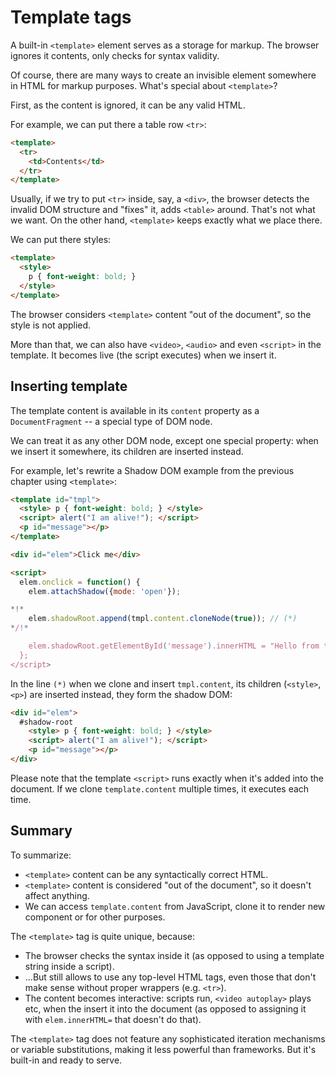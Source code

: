 
# Template tags

A built-in `<template>` element serves as a storage for markup. The browser ignores it contents, only checks for syntax validity.

Of course, there are many ways to create an invisible element somewhere in HTML for markup purposes. What's special about `<template>`?

First, as the content is ignored, it can be any valid HTML.

For example, we can put there a table row `<tr>`:
```html
<template>
  <tr>
    <td>Contents</td>
  </tr>
</template>
```

Usually, if we try to put `<tr>` inside, say, a `<div>`, the browser detects the invalid DOM structure and "fixes" it, adds `<table>` around. That's not what we want. On the other hand, `<template>` keeps exactly what we place there.

We can put there styles:

```html
<template>
  <style>
    p { font-weight: bold; }
  </style>
</template>
```

The browser considers `<template>` content "out of the document", so the style is not applied.

More than that, we can also have `<video>`, `<audio>` and even `<script>` in the template. It becomes live (the script executes) when we insert it.

## Inserting template

The template content is available in its `content` property as a `DocumentFragment` -- a special type of DOM node.

We can treat it as any other DOM node, except one special property: when we insert it somewhere, its children are inserted instead.

For example, let's rewrite a Shadow DOM example from the previous chapter using `<template>`:

```html run untrusted autorun="no-epub" height=60
<template id="tmpl">
  <style> p { font-weight: bold; } </style>
  <script> alert("I am alive!"); </script>
  <p id="message"></p>
</template>

<div id="elem">Click me</div>

<script>
  elem.onclick = function() {
    elem.attachShadow({mode: 'open'});

*!*
    elem.shadowRoot.append(tmpl.content.cloneNode(true)); // (*)
*/!*

    elem.shadowRoot.getElementById('message').innerHTML = "Hello from the shadows!";
  };
</script>
```

In the line `(*)` when we clone and insert `tmpl.content`, its children (`<style>`, `<p>`) are inserted instead, they form the shadow DOM:

```html
<div id="elem">
  #shadow-root
    <style> p { font-weight: bold; } </style>
    <script> alert("I am alive!"); </script>
    <p id="message"></p>
</div>
```

Please note that the template `<script>` runs exactly when it's added into the document. If we clone `template.content` multiple times, it executes each time.

## Summary

To summarize:

- `<template>` content can be any syntactically correct HTML.
- `<template>` content is considered "out of the document", so it doesn't affect anything.
- We can access `template.content` from JavaScript, clone it to render new component or for other purposes.

The `<template>` tag is quite unique, because:

- The browser checks the syntax inside it (as opposed to using a template string inside a script).
- ...But still allows to use any top-level HTML tags, even those that don't make sense without proper wrappers (e.g. `<tr>`).
- The content becomes interactive: scripts run, `<video autoplay>` plays etc, when the insert it into the document (as opposed to assigning it with `elem.innerHTML=` that doesn't do that).

The `<template>` tag does not feature any sophisticated iteration mechanisms or variable substitutions, making it less powerful than frameworks. But it's built-in and ready to serve.
